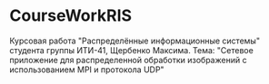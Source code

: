 # CourseWorkRIS
Курсовая работа "Распределённые информационные системы" студента группы ИТИ-41, Щербенко Максима. Тема: "Сетевое приложение для распределенной обработки изображений с использованием MPI и протокола UDP"
